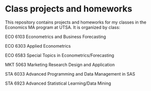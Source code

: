 # Class projects and homeworks
This repository contains projects and homeworks for my classes in the Economics MA program at UTSA. It is organized by class:

ECO 6103 Econometrics and Business Forecasting

ECO 6303 Applied Econometrics	 

ECO 6583 Special Topics in Econometrics/Forecasting	

MKT 5063 Marketing Research Design and Application

STA 6033 Advanced Programming and Data Management in SAS	

STA 6923 Advanced Statistical Learning/Data Mining
